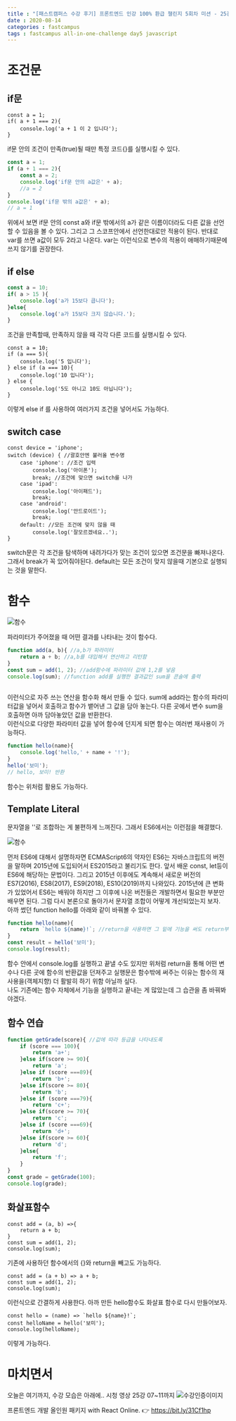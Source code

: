 ```yaml
---
title : "[패스트캠퍼스 수강 후기] 프론트엔드 인강 100% 환급 챌린지 5회차 미션 - 25강 조건문, 함수"
date : 2020-08-14
categories : fastcampus 
tags : fastcampus all-in-one-challenge day5 javascript 
---
```

# 조건문 
## if문
```
const a = 1;
if( a + 1 === 2){
    console.log('a + 1 이 2 입니다');
}
```
if문 안의 조건이 만족(true)될 때만 특정 코드{}를 실행시킬 수 있다.

```javascript
const a = 1;
if (a + 1 === 2){
    const a = 2;
    console.log('if문 안의 a값은' + a);
    //a = 2
}
console.log('if문 밖의 a값은' + a);
// a = 1
```
위에서 보면 if문 안의 const a와 if문 밖에서의 a가 같은 이름이더라도 다른 값을 선언할 수 있음을 볼 수 있다. 그리고 그 스코프안에서 선언한대로만 적용이 된다. 반대로 var를 쓰면 a값이 모두 2라고 나온다. var는 이런식으로 변수의 적용이 애매하기때문에 쓰지 않기를 권장한다. 

## if else
```javascript
const a = 10;
if( a > 15 ){
    console.log('a가 15보다 큽니다');
}else{
    console.log('a가 15보다 크지 않습니다.');
}
```
조건을 만족할때, 만족하지 않을 때 각각 다른 코드를 실행시킬 수 있다.
```
const a = 10; 
if (a === 5){
    console.log('5 입니다');
} else if (a === 10){
    console.log('10 입니다');
} else {
    console.log('5도 아니고 10도 아닙니다');
}
```
이렇게 else if 를 사용하여 여러가지 조건을 넣어서도 가능하다.

## switch case
```
const device = 'iphone';
switch (device) { //괄호안엔 불러올 변수명
    case 'iphone': //조건 입력
        console.log('아이폰');
        break; //조건에 맞으면 switch를 나가
    case 'ipad':
        console.log('아이패드');
        break;
    case 'android':
        console.log('안드로이드');
        break;
    default: //모든 조건에 맞지 않을 때
        console.log('잘모르겠네요..');
}
```
switch문은 각 조건을 탐색하며 내려가다가 맞는 조건이 있으면 조건문을 빠져나온다. 그래서 break가 꼭 있어줘야된다. default는 모든 조건이 맞지 않을때 기본으로 실행되는 것을 말한다. 
   
# 함수
![함수](/images/200814-1.png)   

파라미터가 주어졌을 때 어떤 결과를 나타내는 것이 함수다. 
```javascript
function add(a, b){ //a,b가 파라미터
    return a + b; //a,b를 대입해서 연산하고 리턴함
}
const sum = add(1, 2); //add함수에 파라미터 값에 1,2를 넣음
console.log(sum); //function add를 실행한 결과값인 sum을 콘솔에 출력
    
```
이런식으로 자주 쓰는 연산을 함수화 해서 만들 수 있다. sum에 add라는 함수의 파라미터값을 넣어서 호출하고 함수가 뱉어낸 그 값을 담아 놓는다.
다른 곳에서 변수 sum을 호출하면 아까 담아놓았던 값을 반환한다.   
이런식으로 다양한 파라미터 값을 넣어 함수에 던지게 되면 함수는 여러번 재사용이 가능하다.
   
```javascript
function hello(name){
    console.log('hello,' + name + '!');
}
hello('보미');
// hello, 보미! 반환
```
함수는 위처럼 활용도 가능하다.

## Template Literal
문자열을 ''로 조합하는 게 불편하게 느껴진다. 그래서 ES6에서는 이런점을 해결했다.   

![함수](/images/200814-2.png) 

먼저 ES6에 대해서 설명하자면 ECMAScript6의 약자인 ES6는 자바스크립트의 버전을 말하며 2015년에 도입되어서 ES2015라고 불리기도 한다. 앞서 배운 const, let등이 ES6에 해당하는 문법이다. 그리고 2015년 이후에도 계속해서 새로운 버전의 ES7(2016), ES8(2017), ES9(2018), ES10(2019)까지 나와있다. 2015년에 큰 변화가 있었어서 ES6는 배워야 하지만 그 이후에 나온 버전들은 개발하면서 필요한 부분만 배우면 된다. 그럼 다시 본론으로 돌아가서 문자열 조합이 어떻게 개선되었는지 보자.   
아까 썼던 function hello를 아래와 같이 바꿔볼 수 있다.
```javascript
function hello(name){
    return `hello ${name}!`; //return을 사용하면 그 밑에 기능을 써도 return부분만 실행하고 종료함을 유의하자.
}
const result = hello('보미');
console.log(result);
```
함수 안에서 console.log를 실행하고 끝낼 수도 있지만 위처럼 return을 통해 어떤 변수나 다른 곳에 함수의 반환값을 던져주고 실행문은 함수밖에 써주는 이유는 함수의 재사용을(객체지향) 더 활발히 하기 위함 아닐까 싶다.    
나도 기존에는 함수 자체에서 기능을 실행하고 끝내는 게 많았는데 그 습관을 좀 바꿔봐야겠다.

## 함수 연습
```javascript
function getGrade(score){ //값에 따라 등급을 나타내도록
    if (score === 100){
        return 'a+';
    }else if(score >= 90){
        return 'a';
    }else if (score ===89){
        return 'b+';
    }else if(score >= 80){
        return 'b';
    }else if (score ===79){
        return 'c+';
    }else if(score >= 70){
        return 'c';
    }else if (score ===69){
        return 'd+';
    }else if(score >= 60){
        return 'd';
    }else{
        return 'f';
    }
}
const grade = getGrade(100);
console.log(grade);
```
## 화살표함수
```
const add = (a, b) =>{
    return a + b;
}
const sum = add(1, 2);
console.log(sum);
```
기존에 사용하던 함수에서의 {}와 return을 빼고도 가능하다.
```
const add = (a + b) => a + b;
const sum = add(1, 2);
console.log(sum);
```
이런식으로 간결하게 사용한다. 아까 만든 hello함수도 화살표 함수로 다시 만들어보자.
```
const hello = (name) => `hello ${name}!`;
const helloName = hello('보미');
console.log(helloName);
```
이렇게 가능하다. 


# 마치면서
오늘은 여기까지, 수강 모습은 아래에..
시청 영상 25강 07~11까지
![수강인증이미지](/images/200814-3.png)
   
프론트엔드 개발 올인원 패키지 with React Online. 👉 https://bit.ly/31Cf1hp